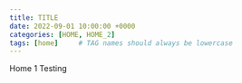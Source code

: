 ```yaml
---
title: TITLE
date: 2022-09-01 10:00:00 +0000
categories: [HOME, HOME_2]
tags: [home]     # TAG names should always be lowercase
---
```

Home 1 Testing
